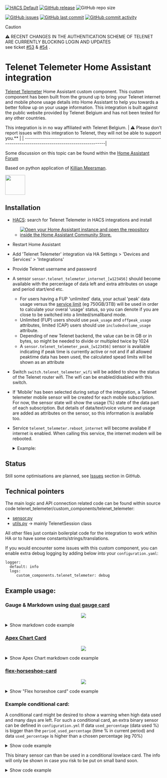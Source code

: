 [![HACS Default](https://img.shields.io/badge/HACS-Default-blue.svg)](https://github.com/hacs/default)
[![GitHub release](https://img.shields.io/github/release/myTselection/telenet_telemeter.svg)](https://github.com/myTselection/telenet_telemeter/releases)
![GitHub repo size](https://img.shields.io/github/repo-size/myTselection/telenet_telemeter.svg)

[![GitHub issues](https://img.shields.io/github/issues/myTselection/telenet_telemeter.svg)](https://github.com/myTselection/telenet_telemeter/issues)
[![GitHub last commit](https://img.shields.io/github/last-commit/myTselection/telenet_telemeter.svg)](https://github.com/myTselection/telenet_telemeter/commits/main)
[![GitHub commit activity](https://img.shields.io/github/commit-activity/m/myTselection/telenet_telemeter.svg)](https://github.com/myTselection/telenet_telemeter/graphs/commit-activity)

> [!CAUTION]
> :warning: RECENT CHANGES IN THE AUTHENTICATION SCHEME OF TELENET ARE CURRENTLY BLOCKING LOGIN AND UPDATES<br/>see ticket <a href="https://github.com/myTselection/telenet_telemeter/issues/53">#53</a> & <a href="https://github.com/myTselection/telenet_telemeter/issues/54">#54</a> .


# Telenet Telemeter Home Assistant integration
[Telenet Telemeter](https://www2.telenet.be/nl/business/klantenservice/raadpleeg-uw-internetverbruik/) Home Assistant custom component. This custom component has been built from the ground up to bring your Telenet internet and mobile phone usage details into Home Assistant to help you towards a better follow up on your usage information. This integration is built against the public website provided by Telenet Belgium and has not been tested for any other countries.

This integration is in no way affiliated with Telenet Belgium. 
| :warning: Please don't report issues with this integration to Telenet, they will not be able to support you.** |
| ----------------------------------------------------------------------------------------------------------------------|

Some discussion on this topic can be found within the [Home Assistant Forum](https://community.home-assistant.io/t/telenet-telemeter-isp-monthly-data-usage/444810)

Based on python application of [Killian Meersman](https://github.com/KillianMeersman/telemeter).
<p align="left"><img src="./logo.png" width="64"/></p>

## Installation
- [HACS](https://hacs.xyz/): search for Telenet Telemeter in HACS integrations and install
  - [![Open your Home Assistant instance and open the repository inside the Home Assistant Community Store.](https://my.home-assistant.io/badges/hacs_repository.svg?style=flat-square)](https://my.home-assistant.io/redirect/hacs_repository/?owner=myTselection&repository=telenet_telemeter&category=integration)
- Restart Home Assistant
- Add 'Telenet Telemeter' integration via HA Settings > 'Devices and Services' > 'Integrations'
- Provide Telenet username and password
- A sensor `sensor.telenet_telemeter_internet_[w123456]` should become available with the percentage of data left and extra attributes on usage and period start/end etc.
  - For users having a FUP 'unlimited' data, your actual 'peak' data usage versus the [service limit](https://www2.telenet.be/content/www-telenet-be/nl/klantenservice/wat-is-telenet-netwerkbeheer.html) (eg 750GB/3TB) will be used in order to calculate your overal 'usage' status, so you can denote if you are close to be switched into a limited/smallband mode.
  - Unlimited (FUP) users should use `peak_usage` and `offpeak_usage` attributes, limited (CAP) users should use `includedvolume_usage` attribute.
  - Depending of new Telenet backend, the value can be in GB or in bytes, so might be needed to divide or multipled twice by 1024 
  - A `sensor.telenet_telemeter_peak_[w123456]` sensor is available indicating if peak time is currently active or not and if all allowed peaktime data has been used, the calculated spead limits will be shown as an attribute
- Switch `switch.telenet_telemeter_wifi` will be added to show the status of the Telenet router wifi. The wifi can be enabled/disabled with this switch.
- If 'Mobile' has been selected during setup of the integration, a Telenet telemeter mobile sensor will be created for each mobile subscription. For now, the sensor state will show the usage (%) state of the data part of each subscription. But details of data/text/voice volume and usage are added as attributes on the sensor, so this information is available too. 
- Service `telenet_telemeter.reboot_internet` will become availabe if internet is enabled. When calling this service, the internet modem will be rebooted.
  <details><summary>Example:</summary>

    ```
    service: telenet_telemeter.reboot_internet
    data: {}
    ```

  </details>

## Status
Still some optimisations are planned, see [Issues](https://github.com/myTselection/telenet_telemeter/issues) section in GitHub.

## Technical pointers
The main logic and API connection related code can be found within source code telenet_telemeter/custom_components/telenet_telemeter:
- [sensor.py](https://github.com/myTselection/telenet_telemeter/blob/main/custom_components/telenet_telemeter/sensor.py)
- [utils.py](https://github.com/myTselection/telenet_telemeter/blob/main/custom_components/telenet_telemeter/utils.py) -> mainly TelenetSession class

All other files just contain boilerplat code for the integration to work wtihin HA or to have some constants/strings/translations.

If you would encounter some issues with this custom component, you can enable extra debug logging by adding below into your `configuration.yaml`:
```
logger:
  default: info
  logs:
     custom_components.telenet_telemeter: debug
```

## Example usage:
### Gauge & Markdown using [dual gauge card](https://github.com/custom-cards/dual-gauge-card)
<p align="center"><img src="./examples/Markdown%20Gauge%20Card%20example.png"/></p>

<details><summary>Show markdown code example</summary>

```
type: vertical-stack
cards:
  - type: markdown
    content: >-
      ## <img
      src="https://raw.githubusercontent.com/myTselection/telenet_telemeter/main/logo.png"
      width="30"/>&nbsp;&nbsp;Telenet Telemeter

      ### Total used:
      {{state_attr('sensor.telenet_telemeter_internet_w123456','used_percentage')}}%
      ({{((((state_attr('sensor.telenet_telemeter_internet_w123456','peak_usage')*1024*1024) or 0) +(state_attr('sensor.telenet_telemeter_internet_w123456','includedvolume_usage') or 0)+(state_attr('sensor.telenet_telemeter_internet_w123456','extendedvolume_usage') or 0))/1024/1024)|int}}GB
      of {{state_attr('sensor.telenet_telemeter_internet_w123456','total_volume')|int}}GB)

      #### {{state_attr('sensor.telenet_telemeter_internet_w123456','period_days_left')|int}}
      days remaining
      ({{state_attr('sensor.telenet_telemeter_internet_w123456','total_volume')|int -
      ((((state_attr('sensor.telenet_telemeter_internet_w123456','peak_usage')*1024*1024) or 0)+(state_attr('sensor.telenet_telemeter_internet_w123456','includedvolume_usage') or 0)+(state_attr('sensor.telenet_telemeter_internet_w123456','extendedvolume_usage') or 0))/1024/1024)|int}}GB)


      Period {{state_attr('sensor.telenet_telemeter_internet_w123456','period_start') |
      as_timestamp | timestamp_custom("%d-%m-%Y")}} -
      {{state_attr('sensor.telenet_telemeter_internet_w123456','period_end') | as_timestamp |
      timestamp_custom("%d-%m-%Y")}} 

      {{state_attr('sensor.telenet_telemeter_internet_w123456','product')}}: {{state_attr('sensor.telenet_telemeter_internet_w123456','download_speed')}}/{{state_attr('sensor.telenet_telemeter_internet_w123456','upload_speed')}} (Peak {{states('sensor.telenet_telemeter_peak_w123456')}}, {{state_attr('sensor.telenet_telemeter_peak_w123456','download_speed')}})

      Laatste update:
      *{{state_attr('sensor.telenet_telemeter_internet_w123456','last update') | as_timestamp |
      timestamp_custom("%d-%m-%Y %H:%M")}}*
  - type: custom:dual-gauge-card
    title: false
    min: 0
    max: 100
    shadeInner: true
    cardwidth: 350
    outer:
      entity: sensor.telenet_telemeter_internet_w123456
      attribute: used_percentage
      label: used
      min: 0
      max: 100
      unit: '%'
      colors:
        - color: var(--label-badge-green)
          value: 0
        - color: var(--label-badge-yellow)
          value: 60
        - color: var(--label-badge-red)
          value: 80
    inner:
      entity: sensor.telenet_telemeter_internet_w123456
      label: period
      attribute: period_used_percentage
      min: 0
      max: 100
      unit: '%'
  - type: history-graph
    entities:
      - entity: sensor.telenet_telemeter_internet_w123456
    hours_to_show: 500
    refresh_interval: 60
```
</details>

### [Apex Chart Card](https://github.com/RomRider/apexcharts-card)
<p align="center"><img src="./examples/ApexChartExample.png"/></p>

<details><summary>Show Apex Chart markdown code example</summary>

```
  - type: custom:apexcharts-card
    apex_config:
      chart:
        stacked: true
      xaxis:
        labels:
          format: dd
      legend:
        show: true
    graph_span: 7d1s
    span:
      end: day
    show:
      last_updated: true
    header:
      show: true
      show_states: true
      colorize_states: true
    series:
      - entity: sensor.telenet_telemeter_peak_w123456
        attribute: peak_usage
        name: Peak
        unit: ' GB'
        type: column
        color: darkviolet
        group_by:
          func: max
          duration: 1d
        show:
          datalabels: true
        transform: return x;
      - entity: sensor.telenet_telemeter_peak_w123456
        attribute: offpeak_usage
        name: Offpeak
        unit: ' GB'
        type: column
        group_by:
          func: max
          duration: 1d
        show:
          datalabels: true
        transform: return x;
```

</details>

### [flex-horseshoe-card](https://github.com/AmoebeLabs/flex-horseshoe-card)
<p align="center"><img src="./examples/FlexHorseShoeCardExample.png"/></p>

<details><summary>Show "Flex horseshoe card" code example</summary>

```
type: custom:flex-horseshoe-card
entities:
  - entity: sensor.telenet_telemeter
    attribute: period_used_percentage
    decimals: 1
    unit: "%"
    name: Telemeter
    tap_action:
      action: none
  - entity: sensor.telenet_telemeter
    attribute: period_days_left
    decimals: 0
    unit: d
    name: resterend
    icon: mdi:calendar
  - entity: sensor.telenet_telemeter
    attribute: includedvolume_usage
    decimals: 1
    unit: Gb
    name: verbruikt
show:
  horseshoe_style: colorstop
layout:
  hlines:
    - id: 0
      xpos: 50
      ypos: 40
      length: 50
      styles:
        - stroke-width: 1;
        - opacity: 0.6;
        - stroke-linecap: round;
  vlines:
    - id: 0
      xpos: 50
      ypos: 60
      length: 20
      styles:
        - stroke-width: 1;
        - opacity: 0.6;
        - stroke-linecap: round;
  states:
    - id: 0
      entity_index: 0
      xpos: 50
      ypos: 34
      styles:
        - font-size: 3em;
    - id: 1
      entity_index: 1
      xpos: 46
      ypos: 59
      styles:
        - font-size: 1.2em;
        - text-anchor: end
    - id: 2
      entity_index: 2
      xpos: 53
      ypos: 59
      styles:
        - font-size: 1.2em;
        - text-anchor: start
  names:
    - id: 0
      entity_index: 0
      xpos: 50
      ypos: 95
      styles:
        - font-size: 1.6em;
        - opacty: 1;
    - id: 1
      entity_index: 1
      xpos: 46
      ypos: 66
      styles:
        - font-size: 0.6em;
        - opacity: 0.6;
        - text-anchor: end
    - id: 2
      entity_index: 2
      xpos: 54
      ypos: 66
      styles:
        - font-size: 0.6em;
        - opacity: 0.6;
        - text-anchor: start
  icons:
    - id: 0
      entity_index: 1
      xpos: 31
      ypos: 58
      icon_size: 1.5
      align: end
      styles:
        - opacity: 0.6
horseshoe_scale:
  min: 0
  max: 100
color_stops:
  "90": "#FFC421"
  "95": "#FF0000"
```

</details>

### Example conditional card:
A conditional card might be desired to show a warning when high data used and many days are left. For such a conditional card, an extra binary sensor can be defined in `configuration.yml` 
If data `used_percentage` (data used %) is bigger than the `period_used_percentage` (time % in current period) and data `used_percentage` is higher than a chosen percentage (eg 70%)
<details><summary>Show code example</summary>

```
binary_sensor:
  - platform: template
    sensors:
      telenet_warning:
        friendly_name: Telenet Warning
        value_template: >
           {{state_attr('sensor.telenet_telemeter_internet_w123456','used_percentage') > state_attr('sensor.telenet_telemeter_internet_w123456','period_used_percentage') and state_attr('sensor.telenet_telemeter_internet_w123456','used_percentage') > 70}}
```
</details>

This binary sensor can than be used in a conditional lovelace card. The info will only be shown in case you risk to be put on small band soon.
<details><summary>Show code example</summary>

```   
type: conditional
conditions:
  - entity: binary_sensor.telenet_warning
    state: 'on'
card:
  type: markdown
  content: >-
    Total used:
    **{{state_attr('sensor.telenet_telemeter_internet_w123456','used_percentage')}}%**
    ({{(((state_attr('sensor.telenet_telemeter_internet_w123456','includedvolume_usage') or 0) + (state_attr('sensor.telenet_telemeter_internet_w123456','extendedvolume_usage') or 0) + (state_attr('sensor.telenet_telemeter_internet_w123456','peak_usage') or 0))/1024/1024)|int}}GB
    of {{state_attr('sensor.telenet_telemeter_internet_w123456','total_volume')|int}}GB)
    {{state_attr('sensor.telenet_telemeter_internet_w123456','period_days_left')|int}} days remaining
```
</details>
